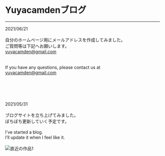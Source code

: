# Yuyacamdenブログ

---

2021/06/21<br>
<br>
自分のホームページ用にメールアドレスを作成してみました。<br>
ご質問等は下記へお願いします。<br>
[yuyacamden@gmail.com](mailto:yuyacamden@gmail.com)<br>
<br>
<br>
If you have any questions, please contact us at<br>
[yuyacamden@gmail.com](mailto:yuyacamden@gmail.com)<br>
<br>
<br>
<br>
<br>
<br>
2021/05/31<br>
<br>
ブログサイトを立ち上げてみました。<br>
ぼちぼち更新していく予定です。<br>
<br>
I've started a blog.<br>
I’ll update it when I feel like it.<br>
<br>
![直近の作品1](https://yuyacamden.github.io/ftprnt.PNG)<br>
<br>
